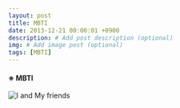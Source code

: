 ```yaml
---
layout: post
title: MBTI
date: 2013-12-21 00:00:01 +0900
description: # Add post description (optional)
img: # Add image post (optional)
tags: [MBTI]
---
```

#### ※ MBTI
![I and My friends]({{site.baseurl}}/assets/img/mbti-a.png)
